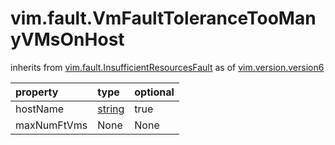 vim.fault.VmFaultToleranceTooManyVMsOnHost
==========================================
inherits from [vim.fault.InsufficientResourcesFault](docs/vim.fault.InsufficientResourcesFault.md)
as of [vim.version.version6](docs/vim.version.md)

| property | type | optional |
|:---------|:-----|:---------|
| hostName | [string](string.md "string") | true |
| maxNumFtVms | None | None |
